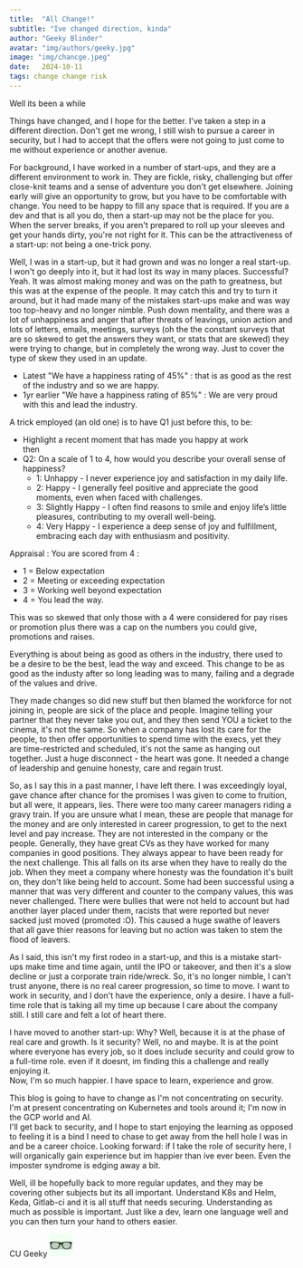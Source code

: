 ```yaml
---
title:  "All Change!"
subtitle: "Ive changed direction, kinda"
author: "Geeky Blinder"
avatar: "img/authors/geeky.jpg"
image: "img/chancge.jpeg"
date:   2024-10-11
tags: change change risk
---
```


Well its been a while

Things have changed, and I hope for the better. I've taken a step in a different direction. Don't get me wrong, I still wish to pursue a career in security, but I had to accept that the offers were not going to just come to me without experience or another avenue.

For background, I have worked in a number of start-ups, and they are a different environment to work in. They are fickle, risky, challenging but offer close-knit teams and a sense of adventure you don't get elsewhere.
Joining early will give an opportunity to grow, but you have to be comfortable with change. You need to be happy to fill any space that is required. If you are a dev and that is all you do, then a start-up may not be the place for you. When the server breaks, if you aren't prepared to roll up your sleeves and get your hands dirty, you're not right for it. This can be the attractiveness of a start-up: not being a one-trick pony.

Well, I was in a start-up, but it had grown and was no longer a real start-up. I won't go deeply into it, but it had lost its way in many places. Successful? Yeah. It was almost making money and was on the path to greatness, but this was at the expense of the people. It may catch this and try to turn it around, but it had made many of the mistakes start-ups make and was way too top-heavy and no longer nimble. Push down mentality, and there was a lot of unhappiness and anger that after threats of leavings, union action and lots of letters, emails, meetings, surveys (oh the the constant surveys that are so skewed to get the answers they want, or stats that are skewed) they were trying to change, but in completely the wrong way. Just to cover the type of skew they used in an update. 
  - Latest "We have a happiness rating of 45%" : that is as good as the rest of the industry and so we are happy.
  - 1yr earlier "We have a happiness rating of 85%" : We are very proud with this and lead the industry. 
    
A trick employed (an old one) is to have Q1 just before this, to be:
  - Highlight a recent moment that has made you happy at work  
then 
  - Q2: On a scale of 1 to 4, how would you describe your overall sense of happiness?
    - 1: Unhappy - I never experience joy and satisfaction in my daily life.
    - 2: Happy - I generally feel positive and appreciate the good moments, even when faced with challenges.
    - 3: Slightly Happy - I often find reasons to smile and enjoy life’s little pleasures, contributing to my overall well-being.
    - 4: Very Happy - I experience a deep sense of joy and fulfillment, embracing each day with enthusiasm and positivity.

Appraisal : You are scored from 4 : 
  - 1 = Below expectation 
  - 2 = Meeting or exceeding expectation 
  - 3 = Working well beyond expectation 
  - 4 = You lead the way.  

This was so skewed that only those with a 4 were considered for pay rises or promotion plus there was a cap on the numbers you could give, promotions and raises. 
    
Everything is about being as good as others in the industry, there used to be a desire to be the best, lead the way and exceed. This change to be as good as the industy after so long leading was to many, failing and a degrade of the values and drive.

They made changes so did new stuff but then blamed the workforce for not joining in, people are sick of the place and people. Imagine telling your partner that they never take you out, and they then send YOU a ticket to the cinema, it's not the same. So when a company has lost its care for the people, to then offer opportunities to spend time with the execs, yet they are time-restricted and scheduled, it's not the same as hanging out together. Just a huge disconnect - the heart was gone. It needed a change of leadership and genuine honesty, care and regain trust.

So, as I say this in a past manner, I have left there. I was exceedingly loyal, gave chance after chance for the promises I was given to come to fruition, but all were, it appears, lies. There were too many career managers riding a gravy train. If you are unsure what I mean, these are people that manage for the money and are only interested in career progression, to get to the next level and pay increase. They are not interested in the company or the people. Generally, they have great CVs as they have worked for many companies in good positions. They always appear to have been ready for the next challenge. This all falls on its arse when they have to really do the job. When they meet a company where honesty was the foundation it's built on, they don't like being held to account. Some had been successful using a manner that was very different and counter to the company values, this was never challenged. There were bullies that were not held to account but had another layer placed under them, racists that were reported but never sacked just moved (promoted :O). This caused a huge swathe of leavers that all gave thier reasons for leaving but no action was taken to stem the flood of leavers. 

As I said, this isn't my first rodeo in a start-up, and this is a mistake start-ups make time and time again, until the IPO or takeover, and then it's a slow decline or just a corporate train ride/wreck.
So, it's no longer nimble, I can't trust anyone, there is no real career progression, so time to move. I want to work in security, and I don't have the experience, only a desire. I have a full-time role that is taking all my time up because I care about the company still. I still care and felt a lot of heart there.

I have moved to another start-up: 
Why? Well, because it is at the phase of real care and growth. 
Is it security? Well, no and maybe. It is at the point where everyone has every job, so it does include security and could grow to a full-time role. even if it doesnt, im finding this a challenge and really enjoying it.  
Now, I'm so much happier. I have space to learn, experience and grow.

This blog is going to have to change as I'm not concentrating on security. I'm at present concentrating on Kubernetes and tools around it; I'm now in the GCP world and AI.  
I'll get back to security, and I hope to start enjoying the learning as opposed to feeling it is a bind I need to chase to get away from the hell hole I was in and be a career choice. Looking forward: if I take the role of security here, I will organically gain experience but im happier than ive ever been. Even the imposter syndrome is edging away a bit.

Well, ill be hopefully back to more regular updates, and they may be covering other subjects but its all important. Understand K8s and Helm, Keda, Gitlab-ci and it is all stuff that needs securing. Understanding as much as possible is important. Just like a dev, learn one language well and you can then turn your hand to others easier.

CU Geeky
<left><img src="img/authors/geeky.jpg" width="40"/></center>